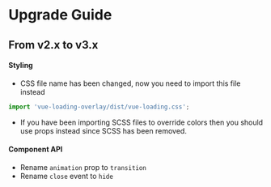 # Upgrade Guide

## From v2.x to v3.x
#### Styling
* CSS file name has been changed, now you need to import this file instead
```js
import 'vue-loading-overlay/dist/vue-loading.css';
```
* If you have been importing SCSS files to override colors then you should use props instead since SCSS has been removed.
#### Component API
* Rename `animation` prop to `transition`
* Rename `close` event to `hide`

